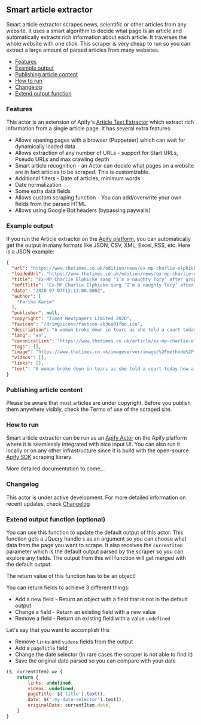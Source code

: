 ## Smart article extractor

Smart article extractor scrapes news, scientific or other articles from any website. It uses a smart algorithm to decide what page is an article and automatically extracts rich information about each article. It traverses the whole website with one click. This scraper is very cheap to run so you can extract a large amount of parsed articles from many websites.

- [Features](#features)
- [Example output](#example-output)
- [Publishing article content](#publishing-article-content)
- [How to run](#how-to-run)
- [Changelog](#changelog)
- [Extend output function](#extend-output-function-(optional))

### Features
This actor is an extension of Apify's [Article Text Extractor](https://apify.com/mtrunkat/article-text-extractor) which extract rich information from a single article page. It has several extra features:

- Allows opening pages with a browser (Puppeteer) which can wait for dynamically loaded data
- Allows extraction of any number of URLs - support for Start URLs, Pseudo URLs and max crawling depth
- Smart article recognition - an Actor can decide what pages on a website are in fact articles to be scraped. This is customizable.
- Additional filters - Date of articles, minimum words
- Date normalization
- Some extra data fields
- Allows custom scraping function - You can add/overwrite your own fields from the parsed HTML
- Allows using Google Bot headers (bypassing paywalls)


### Example output
If you run the Article extractor on the [Apify platform](https://apify.com), you can automatically get the output in many formats like JSON, CSV, XML, Excel, RSS, etc. Here is a JSON example:

```json
{
  "url": "https://www.thetimes.co.uk/edition/news/ex-mp-charlie-elphicke-sang-i-m-a-naughty-tory-after-groping-woman-court-told-nnr6nlw89",
  "loadedUrl": "https://www.thetimes.co.uk/edition/news/ex-mp-charlie-elphicke-sang-i-m-a-naughty-tory-after-groping-woman-court-told-nnr6nlw89",
  "title": "Ex-MP Charlie Elphicke sang ‘I’m a naughty Tory’ after groping woman, court told",
  "softTitle": "Ex-MP Charlie Elphicke sang ‘I’m a naughty Tory’ after groping woman, court told",
  "date": "2020-07-07T12:13:00.000Z",
  "author": [
    "Fariha Karim"
  ],
  "publisher": null,
  "copyright": "Times Newspapers Limited 2020",
  "favicon": "/d/img/icons/favicon-ab3ea01fbe.ico",
  "description": "A woman broke down in tears as she told a court today how a former Tory MP sexually assaulted her at his home while his children were in bed.The woman, who cannot be identified for legal reasons, told",
  "lang": "en",
  "canonicalLink": "https://www.thetimes.co.uk/article/ex-mp-charlie-elphicke-sang-i-m-a-naughty-tory-after-groping-woman-court-told-nnr6nlw89",
  "tags": [],
  "image": "https://www.thetimes.co.uk/imageserver/image/%2Fmethode%2Ftimes%2Fprod%2Fweb%2Fbin%2Fdfdec16c-bf85-11ea-bb37-3d3cce807650.jpg?crop=3023%2C1700%2C238%2C316&resize=685",
  "videos": [],
  "links": [],
  "text": "A woman broke down in tears as she told a court today how a former Tory MP sexually assaulted her at his home while his children were in bed.\n\nThe woman, who cannot be identified for legal reasons, told Southwark crown court that Charlie Elphicke had invited her for a drink in 2007 while his wife Natalie was away on a business trip.\n\nShe said that the children were in bed and she had a cup of tea while Mr Elphicke drank wine in the garden and they chatted.\n\nAfter about an hour, she said, “the weather changed so he suggested they go inside to the lounge” and they shared a £40 bottle of wine.\n\nShe said they carried on talking in the living room"
}
```

### Publishing article content
Please be aware that most articles are under copyright. Before you publish them anywhere visibly, check the Terms of use of the scraped site.

### How to run
Smart article extractor can be run as an [Apify Actor](https://apify.com/actors) on the Apify platform where it is seamlessly integrated with nice input UI. You can also run it locally or on any other infrastructure since it is build with the open-source [Apify SDK](https://github.com/apify/apify-js) scraping library.

More detailed documentation to come...

### Changelog
This actor is under active development. For more detailed information on recent updates, check [Changelog](https://github.com/metalwarrior665/actor-article-extractor-smart/blob/master/CHANGELOG.md)

### Extend output function (optional)

You can use this function to update the default output of this actor. This function gets a JQuery handle `$` as an argument so you can choose what data from the page you want to scrape. It also receives the `currentItem` parameter which is the default output parsed by the scraper so you can explore any fields. The output from this will function will get merged with the default output.

The return value of this function has to be an object!

You can return fields to achieve 3 different things:
- Add a new field - Return an object with a field that is not in the default output
- Change a field - Return an existing field with a new value
- Remove a field - Return an existing field with a value `undefined`


Let's say that you want to accomplish this
- Remove `links` and `videos` fields from the output
- Add a `pageTitle` field
- Change the date selector (In rare cases the scraper is not able to find it)
- Save the original date parsed so you can compare with your date

```javascript
($, currentItem) => {
    return {
        links: undefined,
        videos: undefined,
        pageTitle: $('title').text(),
        date: $('.my-date-selector').text(),
        originalDate: currentItem.date,
    }
}
```

